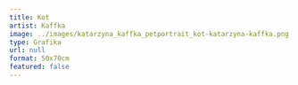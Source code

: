 ```yaml
---
title: Kot
artist: Kaffka
image: ../images/katarzyna_kaffka_petportrait_kot-katarzyna-kaffka.png
type: Grafika
url: null
format: 50x70cm
featured: false
---
```

